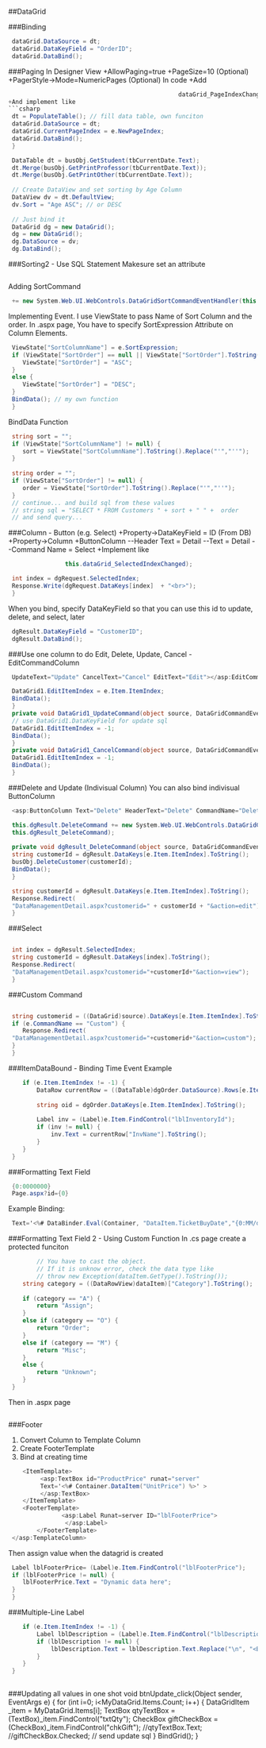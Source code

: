 
##DataGrid

###Binding
```csharp
 dataGrid.DataSource = dt;
 dataGrid.DataKeyField = "OrderID";
 dataGrid.DataBind();
 ```
###Paging
In Designer View
+AllowPaging=true
+PageSize=10 (Optional)
+PagerStyle->Mode=NumericPages (Optional)
In code
+Add
```csharp
                                                dataGrid_PageIndexChanged);
+And implement like
```csharp
 dt = PopulateTable(); // fill data table, own funciton
 dataGrid.DataSource = dt;
 dataGrid.CurrentPageIndex = e.NewPageIndex;
 dataGrid.DataBind();
 }
 ```
```csharp
 DataTable dt = busObj.GetStudent(tbCurrentDate.Text);
 dt.Merge(busObj.GetPrintProfessor(tbCurrentDate.Text));
 dt.Merge(busObj.GetPrintOther(tbCurrentDate.Text));
 
 // Create DataView and set sorting by Age Column
 DataView dv = dt.DefaultView;
 dv.Sort = "Age ASC"; // or DESC
 
 // Just bind it
 DataGrid dg = new DataGrid();
 dg = new DataGrid();
 dg.DataSource = dv;
 dg.DataBind();
 ```

###Sorting2 - Use SQL Statement
Makesure set an attribute 
```csharp
 ```
Adding SortCommand
```csharp
 += new System.Web.UI.WebControls.DataGridSortCommandEventHandler(this.dgResult_SortCommand);
 ```
Implementing Event. I use ViewState to pass Name of Sort Column and the order.
In .aspx page, You have to specify SortExpression Attribute on Column Elements.
```csharp
 ViewState["SortColumnName"] = e.SortExpression;
 if (ViewState["SortOrder"] == null || ViewState["SortOrder"].ToString() == "DESC") {
 	ViewState["SortOrder"] = "ASC";
 }
 else {
 	ViewState["SortOrder"] = "DESC";
 }
 BindData(); // my own function
 }
 ```
BindData Function
```csharp
 string sort = "";
 if (ViewState["SortColumnName"] != null) {
 	sort = ViewState["SortColumnName"].ToString().Replace("'","''");
 }
 
 string order = "";
 if (ViewState["SortOrder"] != null) {
 	order = ViewState["SortOrder"].ToString().Replace("'","''");
 }
 // continue... and build sql from these values
 // string sql = "SELECT * FROM Customers " + sort + " " +  order
 // and send query...
 ```

###Column - Button (e.g. Select)
+Property->DataKeyField = ID (From DB)
+Property->Column
+ButtonColumn
--Header Text = Detail
--Text = Detail
--Command Name = Select
+Implement like

```csharp
 				this.dataGrid_SelectedIndexChanged);
 ```
```csharp
 int index = dgRequest.SelectedIndex;
 Response.Write(dgRequest.DataKeys[index]  + "<br>");
 }
 ```
When you bind, specify DataKeyField so that you can use this id to update, delete, and select, later
```csharp
 dgResult.DataKeyField = "CustomerID";
 dgResult.DataBind(); 
 ```
###Use one column to do Edit, Delete, Update, Cancel - EditCommandColumn
```csharp
 UpdateText="Update" CancelText="Cancel" EditText="Edit"></asp:EditCommandColumn>
 ```
```csharp
 DataGrid1.EditItemIndex = e.Item.ItemIndex;
 BindData();
 }
 private void DataGrid1_UpdateCommand(object source, DataGridCommandEventArgs e) {
 // use DataGrid1.DataKeyField for update sql
 DataGrid1.EditItemIndex = -1;
 BindData();
 }
 private void DataGrid1_CancelCommand(object source, DataGridCommandEventArgs e) {
 DataGrid1.EditItemIndex = -1;
 BindData();
 }
 ```
###Delete and Update (Indivisual Column)
You can also bind indivisual ButtonColumn
```csharp
 <asp:ButtonColumn Text="Delete" HeaderText="Delete" CommandName="Delete"></asp:ButtonColumn>
 ```
```csharp
 this.dgResult.DeleteCommand += new System.Web.UI.WebControls.DataGridCommandEventHandler(
 this.dgResult_DeleteCommand);
 
 private void dgResult_DeleteCommand(object source, DataGridCommandEventArgs e) {
 string customerId = dgResult.DataKeys[e.Item.ItemIndex].ToString();
 busObj.DeleteCustomer(customerId);
 BindData();
 }
 ```
```csharp
 string customerId = dgResult.DataKeys[e.Item.ItemIndex].ToString();
 Response.Redirect(
 "DataManagementDetail.aspx?customerid=" + customerId + "&action=edit");
 }
 ```
###Select
```csharp
 ```
```csharp
 int index = dgResult.SelectedIndex;
 string customerId = dgResult.DataKeys[index].ToString();
 Response.Redirect(
 "DataManagementDetail.aspx?customerid="+customerId+"&action=view");
 }
 ```
###Custom Command
```csharp
 ```
```csharp
 string customerid = ((DataGrid)source).DataKeys[e.Item.ItemIndex].ToString();
 if (e.CommandName == "Custom") {
 	Response.Redirect(
 "DataManagementDetail.aspx?customerid="+customerid+"&action=custom");
 }
 }
 ```
###ItemDataBound - Binding Time Event Example
```csharp
 	if (e.Item.ItemIndex != -1) {
 		DataRow currentRow = ((DataTable)dgOrder.DataSource).Rows[e.Item.ItemIndex];
 		
 		string oid = dgOrder.DataKeys[e.Item.ItemIndex].ToString();
 
 		Label inv = (Label)e.Item.FindControl("lblInventoryId");
 		if (inv != null) {
 			inv.Text = currentRow["InvName"].ToString();
 		}
 	}
 }
 ```
###Formatting Text Field
```csharp
 {0:0000000}
 Page.aspx?id={0}
 ```
Example Binding:
```csharp
 Text='<%# DataBinder.Eval(Container, "DataItem.TicketBuyDate","{0:MM/dd/yyyy hh:mm}") %>' ></asp:TextBox>
 ```

###Formatting Text Field 2 - Using Custom Function
In .cs page create a protected funciton

```csharp
        // You have to cast the object.
        // If it is unknow error, check the data type like
        // throw new Exception(dataItem.GetType().ToString());
 	string category = ((DataRowView)dataItem)["Category"].ToString();
 	
 	if (category == "A") {
 		return "Assign";
 	}
 	else if (category == "O") {
 		return "Order";
 	}
 	else if (category == "M") {
 		return "Misc";
 	}
 	else {
 		return "Unknown";
 	}
 }
 ```
Then in .aspx page
```csharp
 ```
###Footer
1. Convert Column to Template Column
2. Create FooterTemplate
3. Bind at creating time
```csharp
 	<ItemTemplate>
 		 <asp:TextBox id="ProductPrice" runat="server" 
 		 Text='<%# Container.DataItem("UnitPrice") %>' >
 		 </asp:TextBox>       
 	</ItemTemplate>
 	<FooterTemplate>        
 			   <asp:Label Runat=server ID="lblFooterPrice">
 				</asp:Label>   
 		</FooterTemplate>       
 </asp:TemplateColumn>        
 ```
Then assign value when the datagrid is created

```csharp
 Label lblFooterPrice= (Label)e.Item.FindControl("lblFooterPrice");
 if (lblFooterPrice != null) {
 	lblFooterPrice.Text = "Dynamic data here";
 }
 }
 ```
###Multiple-Line Label
```csharp
 	if (e.Item.ItemIndex != -1) {
 		Label lblDescription = (Label)e.Item.FindControl("lblDescription");
 		if (lblDescription != null) {
 			lblDescription.Text = lblDescription.Text.Replace("\n", "<BR>");
 		}
 	}
 }
 
 ```
###Updating all values in one shot
    void btnUpdate_click(Object sender, EventArgs e) {
        for (int i=0; i<MyDataGrid.Items.Count; i++) {
            DataGridItem _item = MyDataGrid.Items[i];
            TextBox qtyTextBox = (TextBox)_item.FindControl("txtQty");
            CheckBox giftCheckBox = (CheckBox)_item.FindControl("chkGift");
            //qtyTextBox.Text;
            //giftCheckBox.Checked;
 		// send update sql
        }
        BindGrid();
    }






